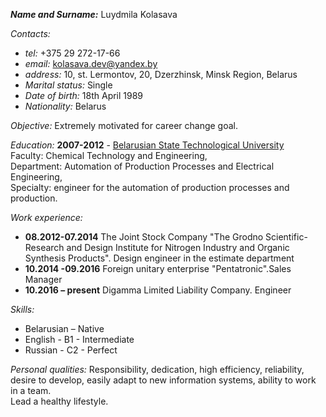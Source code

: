 ***Name and Surname:*** Luydmila Kolasava 

*Contacts:* 
* *tel:* +375 29 272-17-66 
* *email:* kolasava.dev@yandex.by
* *address:* 10, st. Lermontov, 20, Dzerzhinsk, Minsk Region, Belarus
* *Marital status:* Single
* *Date of birth:* 18th  April 1989
* *Nationality:* Belarus

*Objective:* Extremely motivated for career change goal. 

*Education:* **2007-2012** - [Belarusian State Technological University](http://www.belstu.by/) <br/>
Faculty: Chemical Technology and Engineering, <br/>
Department: Automation of Production Processes and Electrical Engineering, <br/>
Specialty: engineer for the automation of production processes and production.

*Work experience:*
* **08.2012-07.2014** The Joint Stock Company "The Grodno Scientific-Research and Design Institute for Nitrogen Industry and Organic Synthesis Products". Design engineer in the estimate department 
* **10.2014 -09.2016** Foreign unitary enterprise "Pentatronic".Sales Manager
* **10.2016 – present** Digamma Limited Liability Company. Engineer

*Skills:*
* Belarusian – Native
* English - B1 - Intermediate
* Russian - C2 - Perfect

*Personal qualities:*
Responsibility, dedication, high efficiency, reliability, desire to develop, easily adapt to new information systems, ability to work in a team. <br/> Lead a healthy lifestyle.


